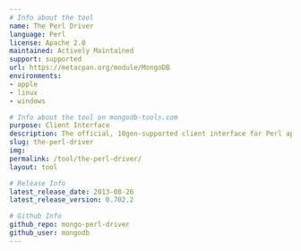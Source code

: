 ```yaml
---
# Info about the tool
name: The Perl Driver
language: Perl
license: Apache 2.0
maintained: Actively Maintained
support: supported
url: https://metacpan.org/module/MongoDB
environments:
- apple
- linux
- windows

# Info about the tool on mongodb-tools.com
purpose: Client Interface
description: The official, 10gen-supported client interface for Perl applications.
slug: the-perl-driver
img: 
permalink: /tool/the-perl-driver/
layout: tool

# Release Info
latest_release_date: 2013-08-26
latest_release_version: 0.702.2

# Github Info
github_repo: mongo-perl-driver
github_user: mongodb
---
```


